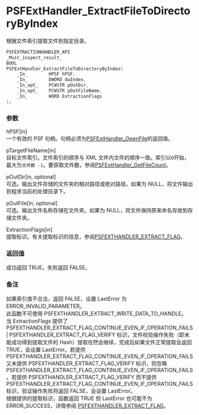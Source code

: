 # PSFExtHandler_ExtractFileToDirectoryByIndex
根据文件索引提取文件到指定目录。
````c
PSFEXTRACTIONHANDLER_API
_Must_inspect_result_
BOOL
PSFExtHandler_ExtractFileToDirectoryByIndex(
    _In_        HPSF hPSF,
    _In_        DWORD dwIndex,
    _In_opt_    PCWSTR pOutDir,
    _In_opt_    PCWSTR pOutFileName,
    _In_        WORD ExtractionFlags
);
````
### 参数
hPSF\[in\]  
一个有效的 PSF 句柄。句柄必须为[PSFExtHandler_OpenFile](PSFExtHandler_OpenFile_zh-Hans.md)的返回值。

pTargetFileName\[in\]  
目标文件索引。文件索引的顺序与 XML 文件内文件的顺序一致。索引以`0`开始，最大为`文件数 -1`。要获取文件数，参阅[PSFExtHandler_GetFileCount](PSFExtHandler_GetFileCount_zh-Hans.md)。

pOutDir\[in, optional\]  
可选。输出文件存储的文件夹的相对路径或绝对路径。如果为 NULL，将文件输出到程序当前的处理目录下。

pOutFile\[in, optional\]  
可选。输出文件名称存储在文件夹。如果为 NULL，将文件保持原来命名存放到存储文件夹。

ExtractionFlags\[in\]  
提取标识。有关提取标识的信息，参阅[PSFEXTHANDLER_EXTRACT_FLAG](PSFEXTHANDLER_EXTRACT_FLAG_zh-Hans.md)。
### 返回值
成功返回 TRUE，失败返回 FALSE。
### 备注
如果索引值不合法，返回 FALSE，设置 LastError 为 ERROR_INVALID_PARAMETER。  
此函数不可使用 PSFEXTHANDLER_EXTRACT_WRITE_DATA_TO_HANDLE。  
当 ExtractionFlags 提供了 PSFEXTHANDLER_EXTRACT_FLAG_CONTINUE_EVEN_IF_OPERATION_FAILS | PSFEXTHANDLER_EXTRACT_FLAG_VERIFY 标识，文件校验操作失败（即未能成功得到提取文件的 Hash）提取任然会继续，完成后如果文件正常提取会返回 TRUE，会设置 LastError。若提供 PSFEXTHANDLER_EXTRACT_FLAG_CONTINUE_EVEN_IF_OPERATION_FAILS 又未提供 PSFEXTHANDLER_EXTRACT_FLAG_VERIFY 标识，则忽略 PSFEXTHANDLER_EXTRACT_FLAG_CONTINUE_EVEN_IF_OPERATION_FAILS。若提供 PSFEXTHANDLER_EXTRACT_FLAG_VERIFY 而不提供 PSFEXTHANDLER_EXTRACT_FLAG_CONTINUE_EVEN_IF_OPERATION_FAILS 标识，验证操作失败将返回 FALSE，会设置 LastError。  
根据提供的提取标识，函数返回 TRUE 但 LastError 也可能不为 ERROR_SUCCESS，详情参阅 [PSFEXTHANDLER_EXTRACT_FLAG](PSFEXTHANDLER_EXTRACT_FLAG_zh-Hans.md)。
